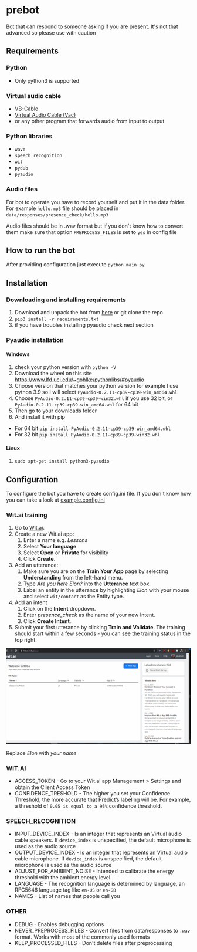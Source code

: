 # prebot

Bot that can respond to someone asking if you are present. It's not that advanced so please use with caution

## Requirements

### Python

* Only python3 is supported

### Virtual audio cable

* [VB-Cable](https://vb-audio.com/Cable/)
* [Virtual Audio Cable (Vac)](https://vac.muzychenko.net/en/)
* or any other program that forwards audio from input to output

### Python libraries

* `wave`
* `speech_recognition`
* `wit`
* `pydub`
* `pyaudio`

### Audio files

For bot to operate you have to record yourself and put it in the data folder. For example `hello.mp3` file should be placed in `data/responses/presence_check/hello.mp3`

Audio files should be in .wav format but if you don't know how to convert them make sure that option `PREPROCESS_FILES` is set to `yes` in config file

## How to run the bot

After providing configuration just execute `python main.py`

## Installation

### Downloading and installing requirements

1. Download and unpack the bot from [here](https://github.com/xNetcat/teams-bot/archive/main.zip) or git clone the repo
2. `pip3 install -r requirements.txt`
3. if you have troubles installing pyaudio check next section

### Pyaudio installation

#### Windows

1. check your python version with `python -V`
2. Download the wheel on this site <https://www.lfd.uci.edu/~gohlke/pythonlibs/#pyaudio>
3. Choose version that matches your python version for example I use python 3.9 so I will select `PyAudio‑0.2.11‑cp39‑cp39‑win_amd64.whl`
4. Choose `PyAudio‑0.2.11‑cp39‑cp39‑win32.whl` if you use 32 bit, or `PyAudio‑0.2.11‑cp39‑cp39‑win_amd64.whl` for 64 bit
5. Then go to your downloads folder
6. And install it with pip

* For 64 bit `pip install PyAudio‑0.2.11‑cp39‑cp39‑win_amd64.whl`
* For 32 bit `pip install PyAudio‑0.2.11‑cp39‑cp39‑win32.whl`

#### Linux

1. `sudo apt-get install python3-pyaudio`

## Configuration

To configure the bot you have to create config.ini file. If you don't know how you can take a look at [example.config.ini](https://github.com/xNetcat/prebot/blob/main/example.config.ini)

### Wit.ai training

1. Go to [Wit.ai](https://wit.ai/).
2. Create a new Wit.ai app:
    1. Enter a name e.g. _Lessons_
    2. Select **Your language**
    3. Select **Open** or **Private** for visibility
    4. Click **Create**.
3. Add an utterance:
    1. Make sure you are on the **Train Your App** page by selecting **Understanding** from the left-hand menu.
    2. Type _Are you here Elon?_ into the **Utterance** text box.
    3. Label an entity in the utterance by highlighting _Elon_ with your mouse and select `wit/contact` as the Entity type.
4. Add an intent
    1. Click on the **Intent** dropdown.
    2. Enter _presence_check_ as the name of your new Intent.
    3. Click **Create Intent**.
5. Submit your first utterance by clicking **Train and Validate**. The training should start within a few seconds - you can see the training status in the top right.

![Training gif](https://raw.githubusercontent.com/xNetcat/prebot/main/docs/wit_training.gif)

Replace _Elon_ with _your name_

### WIT.AI

* ACCESS_TOKEN - Go to your Wit.ai app Management > Settings and obtain the Client Access Token
* CONFIDENCE_TRESHOLD - The higher you set your Confidence Threshold, the more accurate that Predict’s labeling will be. For example, a threshold of `0.05 is equal to a 95%` confidence threshold.

### SPEECH_RECOGNITION

* INPUT_DEVICE_INDEX - Is an integer that represents an Virtual audio cable speakers. If `device_index` is unspecified, the default microphone is used as the audio source
* OUTPUT_DEVICE_INDEX - Is an integer that represents an Virtual audio cable microphone. If `device_index` is unspecified, the default microphone is used as the audio source
* ADJUST_FOR_AMBIENT_NOISE - Intended to calibrate the energy threshold with the ambient energy level
* LANGUAGE - The recognition language is determined by language, an RFC5646 language tag like `en-US` or `en-GB`
* NAMES - List of names that people call you

### OTHER

* DEBUG - Enables debugging options
* NEVER_PREPROCESS_FILES - Convert files from data/responses to `.wav` format. Works with most of the commonly used formats
* KEEP_PROCESSED_FILES - Don't delete files after preprocessing

